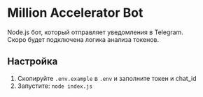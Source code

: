 # Million Accelerator Bot

Node.js бот, который отправляет уведомления в Telegram.  
Скоро будет подключена логика анализа токенов.

## Настройка

1. Скопируйте `.env.example` в `.env` и заполните токен и chat_id
2. Запустите: `node index.js`
